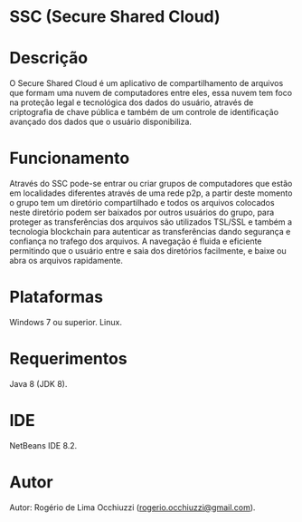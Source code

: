 # SSC (Secure Shared Cloud)

# Descrição
O Secure Shared Cloud é um aplicativo de compartilhamento de arquivos que formam uma nuvem de computadores entre eles, essa nuvem tem foco na proteção legal e tecnológica dos dados do usuário, através de criptografia de chave pública e também de um controle de identificação avançado dos dados que o usuário disponibiliza.
 
# Funcionamento
Através do SSC pode-se entrar ou criar grupos de computadores que estão em localidades diferentes através de uma rede p2p, a partir deste momento o grupo tem um diretório compartilhado e todos os arquivos colocados neste diretório podem ser baixados por outros usuários do grupo, para proteger as transferências dos arquivos são utilizados TSL/SSL e também a tecnologia blockchain para autenticar as transferências dando segurança e confiança no trafego dos arquivos. A navegação é fluida e eficiente permitindo que o usuário entre e saia dos diretórios facilmente, e baixe ou abra os arquivos rapidamente.
 
# Plataformas
Windows 7 ou superior.
Linux.

# Requerimentos
Java 8 (JDK 8).

# IDE
NetBeans IDE 8.2.

# Autor
Autor: Rogério de Lima Occhiuzzi (rogerio.occhiuzzi@gmail.com).
